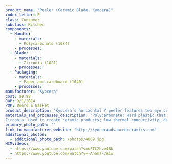 ```yaml
---
product_name: "Peeler (Ceramic Blade, Kyocera)"
index_letter: P
class: Consumer
subclass: Kitchen
components:
  - Handle:
    - materials:
      - Polycarbonate (1084)
    - processes:
  - Blade:
    - materials:
      - Zirconia (1021)
    - processes:
  - Packaging:
    - materials:
      - Paper and cardboard (1040)
    - processes:
manufacturer: "Kyocera"
cost: $9.99
DOP: 9/1/2014
POP: Board & Basket
product_description: "Kyocera’s horizontal Y peeler features two eye corers to remove imperfections and a comfortable ergonomic handle that complements the Revolution Series cutlery line."
materials_and_processes_description: "Polycarbonate: Hard plastic that's light and waterproof
Zirconia: Used to create ceramic products; low thermal conductivity; dense; can maintain sharp edges longer than othertypes of ceramic materials"
primary_photo_path: ""
link_to_manufacturer_website: "http://kyoceraadvancedceramics.com"
additional_photos:
  - additional_photo_path: /photos/4069.jpg
HIMvideos:
  - https://www.youtube.com/watch?v=uSTL2hvo48k
  - https://www.youtube.com/watch?v=-AnamT-7Aiw
---
```

